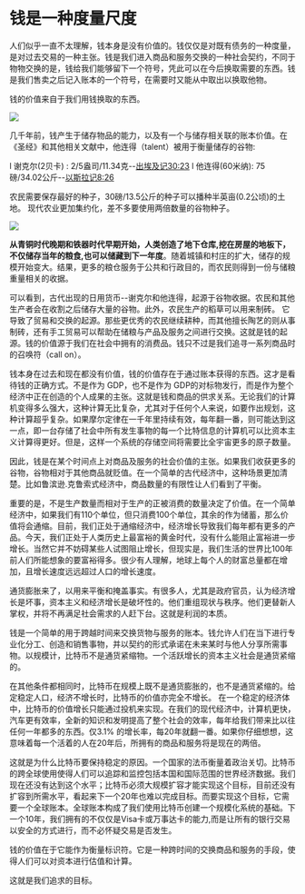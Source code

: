 # 钱是一种度量尺度

人们似乎一直不太理解，钱本身是没有价值的。钱仅仅是对既有债务的一种度量，是对过去交易的一种主张。钱是我们进入商品和服务交换的一种社会契约，不同于物物交换的是，钱给我们能够留下一个符号，凭此可以在今后换取需要的东西。钱是我们售卖之后记入账本的一个符号，在需要时又能从中取出以换取他物。

钱的价值来自于我们用钱换取的东西。

![](https://wx1.sinaimg.cn/large/69703d7fgy1g31twmdiwlj20yi0pqe81.jpg)

几千年前，钱产生于储存物品的能力，以及有一个与储存相关联的账本价值。在《圣经》和其他相关文献中，他连得（talent）被用于衡量储存的谷物:

l 谢克尔(2贝卡) : 2/5盎司/11.34克--[出埃及记30:23](https://biblehub.com/exodus/30-23.htm)
l 他连得(60米纳): 75磅/34.02公斤--[以斯拉记8:26](https://biblehub.com/ezra/8-26.htm)

农民需要保存最好的种子，30磅/13.5公斤的种子可以播种半英亩(0.2公顷)的土地。 现代农业更加集约化，差不多要使用两倍数量的谷物种子。

![](https://wx1.sinaimg.cn/large/69703d7fgy1g31tx7d4ooj20yi0ku7wh.jpg)

**从青铜时代晚期和铁器时代早期开始，人类创造了地下仓库,挖在房屋的地板下，不仅储存当年的粮食,也可以储藏到下一年度**。随着城镇和村庄的扩大，储存的规模开始变大。结果，更多的粮仓服务于公共和行政目的，而农民则得到一份与储粮重量相关的收据。

可以看到，古代出现的日用货币--谢克尔和他连得，起源于谷物收据。农民和其他生产者会在收割之后储存大量的谷物。此外，农民生产的稻草可以用来制砖。 它导致了贸易和交换的起源。那些更优秀的农民继续耕种，而其他擅长陶艺的则从事制砖，还有手工贸易可以帮助在储粮与产品及服务之间进行交换。这就是钱的起源。钱的价值源于我们在社会中拥有的消费品。钱只不过是我们追寻一系列商品时的召唤符（call on）。

钱本身在过去和现在都没有价值，钱的价值存在于通过账本获得的东西。这才是看待钱的正确方式。不是作为 GDP，也不是作为 GDP的对标物发行，而是作为整个经济中正在创造的个人成果的主张。这就是钱和商品的供求关系。无论我们的计算机变得多么强大，这种计算无比复杂，尤其对于任何个人来说，如要作出规划，这种计算超乎复杂。如果摩尔定律在一千年里持续有效，每年翻一番，则可能达到这一点，即一台存储了社会中所有发生事物的每一个比特信息的计算机可以比资本主义计算得更好。但是，这样一个系统的存储空间将需要比全宇宙更多的原子数量。

因此，钱是在某个时间点上对商品及服务的社会价值的主张。如果我们收获更多的谷物，谷物相对于其他商品就贬值。在一个简单的古代经济中，这种场景更加清楚。比如鲁滨逊.克鲁索式经济中，商品数量的有限性让人们看到了平衡。

重要的是，不是生产数量而相对于生产的正被消费的数量决定了价值。在一个简单经济中，如果我们有110个单位，但只消费100个单位，其余的作为储蓄，那么价值将会通缩。目前，我们正处于通缩经济中，经济增长导致我们每年都有更多的产品。今天，我们正处于人类历史上最富裕的黄金时代，没有什么能阻止富裕进一步增长。当然它并不妨碍某些人试图阻止增长，但现实是，我们生活的世界比100年前人们所能想象的要富裕得多。很少有人理解，地球上每个人的财富总量都在增加，且增长速度远远超过人口的增长速度。

通货膨胀来了，以用来平衡和掩盖事实。有很多人，尤其是政府官员，认为经济增长是坏事，资本主义和经济增长是破坏性的。他们重组现状与秩序。他们更替新人掌权，并将不再满足社会需求的人赶下台。这就是利润的本质。

钱是一个简单的用于跨越时间来交换货物与服务的账本。钱允许人们在当下进行专业化分工、创造和销售事物，并以契约的形式承诺在未来某时与他人分享所需事物。以规模计，比特币不是通货紧缩物。一个活跃增长的资本主义社会是通货紧缩的。

在其他条件都相同时，比特币在规模上既不是通货膨胀的，也不是通货紧缩的。给定稳定人口，经济不增长时，比特币的价值亦完全不增长。 在一个稳定的经济体中，比特币的价值增长只能通过投机来实现。在我们的现代经济中，计算机更快，汽车更有效率，全新的知识和发明提高了整个社会的效率，每年给我们带来比以往任何一年都多的东西。仅3.1% 的增长率，每20年就翻一番。如果你仔细想想，这意味着每一个活着的人在20年后，所拥有的商品和服务将是现在的两倍。

这就是为什么比特币要保持稳定的原因。一个国家的法币衡量着政治关切。比特币的跨全球使用使得人们可以追踪和监控包括本国和国际范围的世界经济数据。我们现在还没有达到这个水平；比特币必须大规模扩容才能实现这个目标，目前还没有扩容到所需水平，看起来下一个20年也难以完成目标。而要实现这个目标，它需要一个全球账本。全球账本构成了我们使用比特币创建一个规模化系统的基础。下一个10年，我们拥有的不仅仅是Visa卡或万事达卡的能力,而是让所有的银行交易以安全的方式进行，而不必怀疑交易是否发生。

钱的价值在于它能作为衡量标识符。它是一种跨时间的交换商品和服务的手段，使得人们可以对资本进行估值和计算。

这就是我们追求的目标。